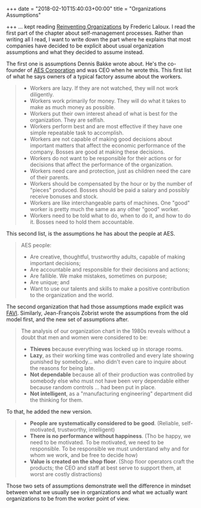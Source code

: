 +++
date = "2018-02-10T15:40:03+00:00"
title = "Organizations Assumptions"

+++
... kept reading [Reinventing Organizations](https://www.amazon.com/Reinventing-Organizations-Frederic-Laloux/dp/2960133501/ref=as_sl_pc_tf_til?tag=grochat-20&linkCode=w00&linkId=16863a1649df82b5cc3f9efbc9aa1103&creativeASIN=2960133501) by Frederic Laloux. I read the first part of the chapter about self-management processes. Rather than writing all I read, I want to write down the part where he explains that most companies have decided to be explicit about usual organization assumptions and what they decided to assume instead.

The first one is assumptions Dennis Bakke wrote about. He's the co-founder of [AES Corporation](https://en.wikipedia.org/wiki/AES_Corporation) and was CEO when he wrote this. This first list of what he says owners of a typical factory assume about the workers.

> * Workers are lazy. If they are not watched, they will not work diligently.
> * Workers work primarily for money. They will do what it takes to make as much money as possible.
> * Workers put their own interest ahead of what is best for the organization. They are selfish.
> * Workers perform best and are most effective if they have one simple repeatable task to accomplish.
> * Workers are not capable of making good decisions about important matters that affect the economic performance of the company. Bosses are good at making these decisions.
> * Workers do not want to be responsible for their actions or for decisions that affect the performance of the organization.
> * Workers need care and protection, just as children need the care of their parents.
> * Workers should be compensated by the hour or by the number of "pieces" produced. Bosses should be paid a salary and possibly receive bonuses and stock.
> * Workers are like interchangeable parts of machines. One "good" worker is pretty much the same as any other "good" worker.
> * Workers need to be told what to do, when to do it, and how to do it. Bosses need to hold them accountable.

This second list, is the assumptions he has about the people at AES.

> AES people:
>
> * Are creative, thoughtful, trustworthy adults, capable of making important decisions;
> * Are accountable and responsible for their decisions and actions;
> * Are fallible. We make mistakes, sometimes on purpose;
> * Are unique; and
> * Want to use our talents and skills to make a positive contribution to the organization and the world.

The second organization that had those assumptions made explicit was [FAVI](http://www.favi.com/en/about-favi/). Similarly, Jean-François Zobrist wrote the assumptions from the old model first, and the new set of assumptions after.

> The analysis of our organization chart in the 1980s reveals without a doubt that men and women were considered to be:
>
> * **Thieves** because everything was locked up in storage rooms.
> * **Lazy**, as their working time was controlled and every late showing punished by somebody... who didn't even care to inquire about the reasons for being late.
> * **Not dependable** because all of their production was controlled by somebody else who must not have been very dependable either because random controls ... had been put in place.
> * **Not intelligent**, as a "manufacturing engineering" department did the thinking for them.

To that, he added the new version.

> * **People are systematically considered to be good**. (Reliable, self-motivated, trustworthy, intelligent)
> * **There is no performance without happiness**. (Tho be happy, we need to be motivated. To be motivated, we need to be responsible. To be responsible we must understand why and for whom we work, and be free to decide how)
> * **Value is created on the shop floor**. (Shop floor operators craft the products; the CEO and staff at best serve to support them, at worst are costly distractions)

Those two sets of assumptions demonstrate well the difference in mindset between what we usually see in organizations and what we actually want organizations to be from the worker point of view.
